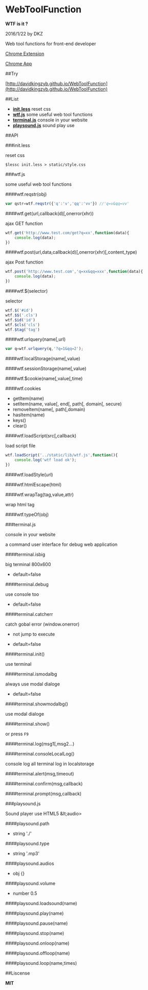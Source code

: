 # WebToolFunction

**WTF is it ?**

2016/1/22 by DKZ



Web tool functions for front-end developer

[Chrome Extension](https://github.com/davidkingzyb/WebToolFunction/tree/chrome)

[Chrome App](https://github.com/davidkingzyb/WebToolFunction/tree/app)

##Try

[http://davidkingzyb.github.io/WebToolFunction](http://davidkingzyb.github.io/WebToolFunction)

##List


- [**init.less**](#initless) reset css
- [**wtf.js**](#wtfjs) some useful web tool functions
- [**terminal.js**](#terminaljs) console in your website
- [**playsound.js**](#playsoundjs) sound play use <audio>



##API

###init.less

reset css

	$lessc init.less > static/style.css

###wtf.js

some useful web tool functions

####wtf.reqstr(obj)

```js
var qstr=wtf.reqstr({'q':'v','qq':'vv'}) //'q=v&qq=vv'
```
	
####wtf.get(url,callback(d)[,onerror(xhr))

ajax GET function

```js
wtf.get('http://www.test.com/get?q=xx',function(data){
	console.log(data);
})
```
	
####wtf.post(url,data,callback(d)[,onerror(xhr)[,content_type)

ajax Post function

```js
wtf.post('http://www.test.com','q=xx&qq=xxx',function(data){
	console.log(data);
})
```

####wtf.$(selector)

selector

```js
wtf.$('#id')
wtf.$$('.cls')
wtf.$id('id')
wtf.$cls('cls')
wtf.$tag('tag')
```

####wtf.urlquery(name[,url)

```js
var q=wtf.urlquery(q,'?q=1&qq=2');
```

####wtf.localStorage(name[,value)

####wtf.sessionStorage(name[,value)

####wtf.$cookie(name[,value[,time)

####wtf.cookies

- getItem(name)
- setItem(name, value[, end[, path[, domain[, secure)
- removeItem(name[, path[,domain)
- hasItem(name)
- keys()
- clear()

####wtf.loadScript(src[,callback)

load script file

```js
wtf.loadScript('../static/lib/wtf.js',function(){
	console.log('wtf load ok');
})
```

####wtf.loadStyle(url)

####wtf.htmlEscape(html)

####wtf.wrapTag(tag,value,attr)

wrap html tag

####wtf.typeOf(obj)

###terminal.js

console in your website

a command user interface for debug web application

####terminal.isbig

big terminal 800x600

- default=false

####terminal.debug

use console too

- default=false

####terminal.catcherr

catch gobal error (window.onerror)

- not jump to execute

- default=false

####terminal.init()

use terminal

####terminal.ismodalbg

always use modal dialoge

- default=false

####terminal.showmodalbg()

use modal dialoge

####terminal.show()

or press `F9`

####terminal.log(msg1[,msg2...)

####terminal.consoleLocalLog()

console log all terminal log in localstorage

####terminal.alert(msg,timeout)

####terminal.confirm(msg,callback)

####terminal.prompt(msg,callback)

###playsound.js

Sound player use HTML5 &It;audio&gt;  

####playsound.path

- string './'

####playsound.type

- string '.mp3'

####playsound.audios

- obj {}

####playsound.volume

- number 0.5

####playsound.loadsound(name)

####playsound.play(name)

####playsound.pause(name)

####playsound.stop(name)

####playsound.onloop(name)

####playsound.offloop(name)

####playsound.loop(name,times)

##Liscense

**MIT**
	
